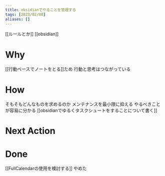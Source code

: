 ```yaml
---
title: obsidianでやることを管理する
tags: [2023/02/08]
aliases: []
---
```


[[ルールとか]]
[[obsidian]]
# Why
[[行動ベースでノートをとる]]ため
行動と思考はつながっている
# How
そもそもどんなものを求めるのか
	メンテナンスを最小限に抑える
	やるべきことが容易に分かる
[[obsidianでゆるくタスクシュートをすることについて書く]]
# Next Action
# Done
[[FullCalendarの使用を検討する]]
	やめた